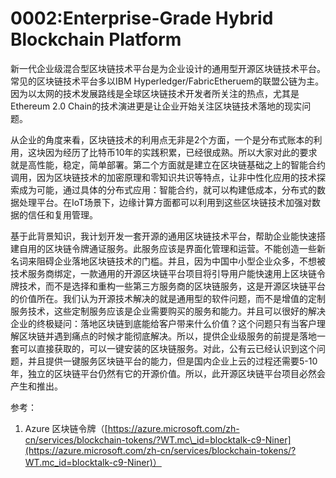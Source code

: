 # 0002:Enterprise-Grade Hybrid Blockchain Platform

新一代企业级混合型区块链技术平台是为企业设计的通用型开源区块链技术平台。常见的区块链技术平台多以IBM Hyperledger/FabricEtheruem的联盟公链为主。因为以太网的技术发展路线是全球区块链技术开发者所关注的热点，尤其是Ethereum 2.0 Chain的技术演进更是让企业开始关注区块链技术落地的现实问题。

从企业的角度来看，区块链技术的利用点无非是2个方面，一个是分布式账本的利用，这块因为经历了比特币10年的实践积累，已经很成熟。所以大家对此的要求就是高性能，稳定，简单部署。第二个方面就是建立在区块链基础之上的智能合约调用，因为区块链技术的加密原理和零知识共识等特点，让非中性化应用的技术探索成为可能，通过具体的分布式应用：智能合约，就可以构建低成本，分布式的数据处理平台。在IoT场景下，边缘计算方面都可以利用到这些区块链技术加强对数据的信任和复用管理。

基于此背景知识，我计划开发一套开源的通用区块链技术平台，帮助企业能快速搭建自用的区块链令牌通证服务。此服务应该是界面化管理和运营。不能创造一些新名词来阻碍企业落地区块链技术的门槛。并且，因为中国中小型企业众多，不想被技术服务商绑定，一款通用的开源区块链平台项目将引导用户能快速用上区块链令牌技术，而不是选择和重构一些第三方服务商的区块链服务，这是开源区块链平台的价值所在。我们认为开源技术解决的就是通用型的软件问题，而不是增值的定制服务技术，这些定制服务应该是企业需要购买的服务和能力。并且可以很好的解决企业的终极疑问：落地区块链到底能给客户带来什么价值？这个问题只有当客户理解区块链并遇到痛点的时候才能彻底解决。所以，提供企业级服务的前提是落地一套可以直接获取的，可以一键安装的区块链服务。对此，公有云已经认识到这个问题，并且提供一键服务区块链平台的能力，但是国内企业上云的过程还需要5-10年，独立的区块链平台仍然有它的开源价值。所以，此开源区块链平台项目必然会产生和推出。





参考：

1. Azure 区块链令牌（[https://azure.microsoft.com/zh-cn/services/blockchain-tokens/?WT.mc\_id=blocktalk-c9-Niner](https://azure.microsoft.com/zh-cn/services/blockchain-tokens/?WT.mc_id=blocktalk-c9-Niner)）



